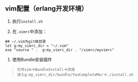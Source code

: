 ## vim配置（erlang开发环境）

1. 执行`install.sh`

1. 在`.vimrc`中添加：
  
  ```
## ~/.vim为git根目录
let g:my_vimrc_dir = "~/.vim"
exe "source " .  g:my_vimrc_dir . "/vimrc/myvimrc"
```

1. 使用Bundle安装插件

  > `打开vim`->`BundleInstall`->`完成`  
  > `进入g:my_vimrc_dir/bundle/YouCompleteMe/`->`./install.sh`   
